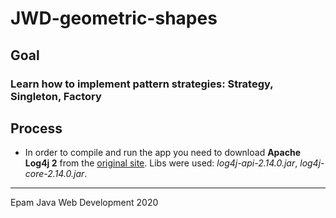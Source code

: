 # JWD-geometric-shapes

## Goal
### Learn how to implement pattern strategies: Strategy, Singleton, Factory

## Process
* In order to compile and run the app you need to download **Apache Log4j 2**  from the [original site](https://logging.apache.org/log4j/2.x/download.html).
Libs were used: *log4j-api-2.14.0.jar*, *log4j-core-2.14.0.jar*.
----
Epam Java Web Development 2020
